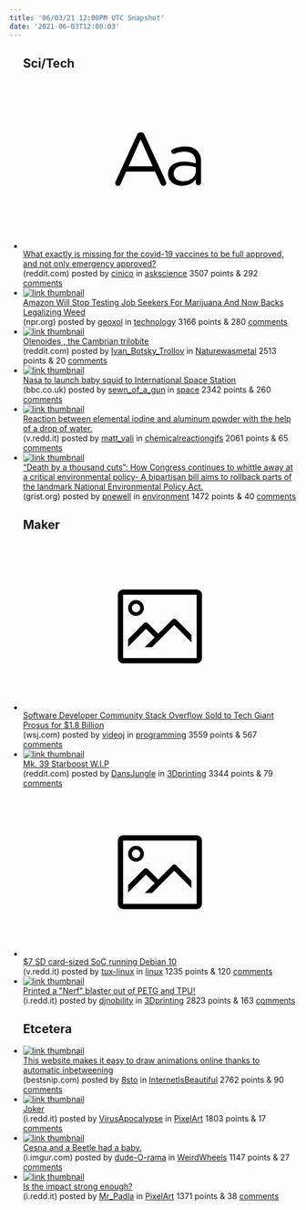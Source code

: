 ```yaml
---
title: '06/03/21 12:00PM UTC Snapshot'
date: '2021-06-03T12:00:03'
---
```

<ul>
<h2>Sci/Tech</h2>

<li><a href='https://www.reddit.com/r/askscience/comments/nqvz98/what_exactly_is_missing_for_the_covid19_vaccines/'><svg version='1.1' viewBox='-34 -12 104 64' preserveAspectRatio='xMidYMid slice' xmlns='http://www.w3.org/2000/svg' xmlns:xlink='http://www.w3.org/1999/xlink'>
    <title>text link thumbnail</title>
    <path d='M12.19,8.84a1.45,1.45,0,0,0-1.4-1h-.12a1.46,1.46,0,0,0-1.42,1L1.14,26.56a1.29,1.29,0,0,0-.14.59,1,1,0,0,0,1,1,1.12,1.12,0,0,0,1.08-.77l2.08-4.65h11l2.08,4.59a1.24,1.24,0,0,0,1.12.83,1.08,1.08,0,0,0,1.08-1.08,1.64,1.64,0,0,0-.14-.57ZM6.08,20.71l4.59-10.22,4.6,10.22Z'>
    </path>
    <path d='M32.24,14.78A6.35,6.35,0,0,0,27.6,13.2a11.36,11.36,0,0,0-4.7,1,1,1,0,0,0-.58.89,1,1,0,0,0,.94.92,1.23,1.23,0,0,0,.39-.08,8.87,8.87,0,0,1,3.72-.81c2.7,0,4.28,1.33,4.28,3.92v.5a15.29,15.29,0,0,0-4.42-.61c-3.64,0-6.14,1.61-6.14,4.64v.05c0,2.95,2.7,4.48,5.37,4.48a6.29,6.29,0,0,0,5.19-2.48V26.9a1,1,0,0,0,1,1,1,1,0,0,0,1-1.06V19A5.71,5.71,0,0,0,32.24,14.78Zm-.56,7.7c0,2.28-2.17,3.89-4.81,3.89-1.94,0-3.61-1.06-3.61-2.86v-.06c0-1.8,1.5-3,4.2-3a15.2,15.2,0,0,1,4.22.61Z'>
    </path>
    </svg></a><div><div class='linkTitle'><a href='https://www.reddit.com/r/askscience/comments/nqvz98/what_exactly_is_missing_for_the_covid19_vaccines/'>What exactly is missing for the covid-19 vaccines to be full approved, and not only emergency approved?</a></div>(reddit.com) posted by <a href='https://www.reddit.com/user/cinico'>cinico</a> in <a href='https://www.reddit.com/r/askscience'>askscience</a> 3507 points & 292 <a href='https://www.reddit.com/r/askscience/comments/nqvz98/what_exactly_is_missing_for_the_covid19_vaccines/'>comments</a></div></li>

<li><a href='https://www.npr.org/2021/06/02/1002409858/amazon-wont-test-jobseekers-for-marijuana'><img src='https://a.thumbs.redditmedia.com/eRonpEQ6CWCtNf2ZiSvavY48OwGLUkcFT3vC1_C-fh4.jpg' alt='link thumbnail'></a><div><div class='linkTitle'><a href='https://www.npr.org/2021/06/02/1002409858/amazon-wont-test-jobseekers-for-marijuana'>Amazon Will Stop Testing Job Seekers For Marijuana And Now Backs Legalizing Weed</a></div>(npr.org) posted by <a href='https://www.reddit.com/user/geoxol'>geoxol</a> in <a href='https://www.reddit.com/r/technology'>technology</a> 3166 points & 280 <a href='https://www.reddit.com/r/technology/comments/nqvu2g/amazon_will_stop_testing_job_seekers_for/'>comments</a></div></li>

<li><a href='https://www.reddit.com/gallery/nqokyt'><img src='https://b.thumbs.redditmedia.com/IVGecUJct8ii2Zk1UC_UBiP5KueHu1gEUhxH-HSR2LY.jpg' alt='link thumbnail'></a><div><div class='linkTitle'><a href='https://www.reddit.com/gallery/nqokyt'>Olenoides , the Cambrian trilobite</a></div>(reddit.com) posted by <a href='https://www.reddit.com/user/Ivan_Botsky_Trollov'>Ivan_Botsky_Trollov</a> in <a href='https://www.reddit.com/r/Naturewasmetal'>Naturewasmetal</a> 2513 points & 20 <a href='https://www.reddit.com/r/Naturewasmetal/comments/nqokyt/olenoides_the_cambrian_trilobite/'>comments</a></div></li>

<li><a href='https://www.bbc.co.uk/news/science-environment-57339989'><img src='https://a.thumbs.redditmedia.com/bJLtbORU-mhu0T0xGv8y7m8PLgyuUgTVxmRjS7Demr4.jpg' alt='link thumbnail'></a><div><div class='linkTitle'><a href='https://www.bbc.co.uk/news/science-environment-57339989'>Nasa to launch baby squid to International Space Station</a></div>(bbc.co.uk) posted by <a href='https://www.reddit.com/user/sewn_of_a_gun'>sewn_of_a_gun</a> in <a href='https://www.reddit.com/r/space'>space</a> 2342 points & 260 <a href='https://www.reddit.com/r/space/comments/nr73qf/nasa_to_launch_baby_squid_to_international_space/'>comments</a></div></li>

<li><a href='https://v.redd.it/z4x1vz0equ271'><img src='https://b.thumbs.redditmedia.com/fXSBrcdpRQXcL_b68S_ha_TRQ49R6LCoPRfmkW6q2QU.jpg' alt='link thumbnail'></a><div><div class='linkTitle'><a href='https://v.redd.it/z4x1vz0equ271'>Reaction between elemental iodine and aluminum powder with the help of a drop of water.</a></div>(v.redd.it) posted by <a href='https://www.reddit.com/user/matt_vali'>matt_vali</a> in <a href='https://www.reddit.com/r/chemicalreactiongifs'>chemicalreactiongifs</a> 2061 points & 65 <a href='https://www.reddit.com/r/chemicalreactiongifs/comments/nqlhb5/reaction_between_elemental_iodine_and_aluminum/'>comments</a></div></li>

<li><a href='https://grist.org/politics/death-by-a-thousand-cuts-how-congress-continues-to-whittle-away-at-a-critical-environmental-policy/?utm_campaign=Hot%20News&amp;utm_medium=email&amp;_hsmi=131119322&amp;_hsenc=p2ANqtz-_Da4rgCFp6_ICtHt4t1WgFlw93pODgsK4UBmZvp_vV6Jh3AY30L8VQWRK4WX9tpDgQ9zVryvTFyoPlS7f5neaF6DWLcQ&amp;utm_content=131119322&amp;utm_source=hs_email'><img src='https://b.thumbs.redditmedia.com/JODV88vdZOjUo4LxKmVIr1kdkXKzLV-uVEJDzURHt8A.jpg' alt='link thumbnail'></a><div><div class='linkTitle'><a href='https://grist.org/politics/death-by-a-thousand-cuts-how-congress-continues-to-whittle-away-at-a-critical-environmental-policy/?utm_campaign=Hot%20News&amp;utm_medium=email&amp;_hsmi=131119322&amp;_hsenc=p2ANqtz-_Da4rgCFp6_ICtHt4t1WgFlw93pODgsK4UBmZvp_vV6Jh3AY30L8VQWRK4WX9tpDgQ9zVryvTFyoPlS7f5neaF6DWLcQ&amp;utm_content=131119322&amp;utm_source=hs_email'>“Death by a thousand cuts”: How Congress continues to whittle away at a critical environmental policy- A bipartisan bill aims to rollback parts of the landmark National Environmental Policy Act.</a></div>(grist.org) posted by <a href='https://www.reddit.com/user/pnewell'>pnewell</a> in <a href='https://www.reddit.com/r/environment'>environment</a> 1472 points & 40 <a href='https://www.reddit.com/r/environment/comments/nqlh92/death_by_a_thousand_cuts_how_congress_continues/'>comments</a></div></li>

<h2>Maker</h2>

<li><a href='https://www.wsj.com/articles/software-developer-community-stack-overflow-sold-to-tech-giant-prosus-for-1-8-billion-11622648400'><svg version='1.1' viewBox='-34 -14 104 64' preserveAspectRatio='xMidYMid meet' xmlns='http://www.w3.org/2000/svg' xmlns:xlink='http://www.w3.org/1999/xlink'>
    <title>link thumbnail</title>
    <path d='M32,4H4A2,2,0,0,0,2,6V30a2,2,0,0,0,2,2H32a2,2,0,0,0,2-2V6A2,2,0,0,0,32,4ZM4,30V6H32V30Z'></path>
    <path d='M8.92,14a3,3,0,1,0-3-3A3,3,0,0,0,8.92,14Zm0-4.6A1.6,1.6,0,1,1,7.33,11,1.6,1.6,0,0,1,8.92,9.41Z'></path>
    <path d='M22.78,15.37l-5.4,5.4-4-4a1,1,0,0,0-1.41,0L5.92,22.9v2.83l6.79-6.79L16,22.18l-3.75,3.75H15l8.45-8.45L30,24V21.18l-5.81-5.81A1,1,0,0,0,22.78,15.37Z'></path>
    </svg></a><div><div class='linkTitle'><a href='https://www.wsj.com/articles/software-developer-community-stack-overflow-sold-to-tech-giant-prosus-for-1-8-billion-11622648400'>Software Developer Community Stack Overflow Sold to Tech Giant Prosus for $1.8 Billion</a></div>(wsj.com) posted by <a href='https://www.reddit.com/user/videoj'>videoj</a> in <a href='https://www.reddit.com/r/programming'>programming</a> 3559 points & 567 <a href='https://www.reddit.com/r/programming/comments/nqp54m/software_developer_community_stack_overflow_sold/'>comments</a></div></li>

<li><a href='https://www.reddit.com/gallery/nqlypo'><img src='https://b.thumbs.redditmedia.com/vvWJsI-b0R0oHsDMYI4NadyOq9iM_NqdgqjRO_HBw9I.jpg' alt='link thumbnail'></a><div><div class='linkTitle'><a href='https://www.reddit.com/gallery/nqlypo'>Mk. 39 Starboost W.I.P</a></div>(reddit.com) posted by <a href='https://www.reddit.com/user/DansJungle'>DansJungle</a> in <a href='https://www.reddit.com/r/3Dprinting'>3Dprinting</a> 3344 points & 79 <a href='https://www.reddit.com/r/3Dprinting/comments/nqlypo/mk_39_starboost_wip/'>comments</a></div></li>

<li><a href='https://v.redd.it/zdl5b685sx271'><svg version='1.1' viewBox='-34 -14 104 64' preserveAspectRatio='xMidYMid meet' xmlns='http://www.w3.org/2000/svg' xmlns:xlink='http://www.w3.org/1999/xlink'>
    <title>link thumbnail</title>
    <path d='M32,4H4A2,2,0,0,0,2,6V30a2,2,0,0,0,2,2H32a2,2,0,0,0,2-2V6A2,2,0,0,0,32,4ZM4,30V6H32V30Z'></path>
    <path d='M8.92,14a3,3,0,1,0-3-3A3,3,0,0,0,8.92,14Zm0-4.6A1.6,1.6,0,1,1,7.33,11,1.6,1.6,0,0,1,8.92,9.41Z'></path>
    <path d='M22.78,15.37l-5.4,5.4-4-4a1,1,0,0,0-1.41,0L5.92,22.9v2.83l6.79-6.79L16,22.18l-3.75,3.75H15l8.45-8.45L30,24V21.18l-5.81-5.81A1,1,0,0,0,22.78,15.37Z'></path>
    </svg></a><div><div class='linkTitle'><a href='https://v.redd.it/zdl5b685sx271'>$7 SD card-sized SoC running Debian 10</a></div>(v.redd.it) posted by <a href='https://www.reddit.com/user/tux-linux'>tux-linux</a> in <a href='https://www.reddit.com/r/linux'>linux</a> 1235 points & 120 <a href='https://www.reddit.com/r/linux/comments/nqzj0c/7_sd_cardsized_soc_running_debian_10/'>comments</a></div></li>

<li><a href='https://i.redd.it/2du5803zbx271.jpg'><img src='https://b.thumbs.redditmedia.com/C8q67q5oq69emmOyTPb9UbSFjKhgUx56tzyfUInsKQk.jpg' alt='link thumbnail'></a><div><div class='linkTitle'><a href='https://i.redd.it/2du5803zbx271.jpg'>Printed a "Nerf" blaster out of PETG and TPU!</a></div>(i.redd.it) posted by <a href='https://www.reddit.com/user/djnobility'>djnobility</a> in <a href='https://www.reddit.com/r/3Dprinting'>3Dprinting</a> 2823 points & 163 <a href='https://www.reddit.com/r/3Dprinting/comments/nqxfzg/printed_a_nerf_blaster_out_of_petg_and_tpu/'>comments</a></div></li>

<h2>Etcetera</h2>

<li><a href='https://bestsnip.com/animation/'><img src='https://b.thumbs.redditmedia.com/9lgZVbJvhA5FLYOxDTuxkKtYMN80wiWw71pgcpib7bg.jpg' alt='link thumbnail'></a><div><div class='linkTitle'><a href='https://bestsnip.com/animation/'>This website makes it easy to draw animations online thanks to automatic inbetweening</a></div>(bestsnip.com) posted by <a href='https://www.reddit.com/user/8sto'>8sto</a> in <a href='https://www.reddit.com/r/InternetIsBeautiful'>InternetIsBeautiful</a> 2762 points & 90 <a href='https://www.reddit.com/r/InternetIsBeautiful/comments/nr1lyr/this_website_makes_it_easy_to_draw_animations/'>comments</a></div></li>

<li><a href='https://i.redd.it/8ss30uvsdw271.gif'><img src='https://b.thumbs.redditmedia.com/0OV4HWehU0r4aE1KDkwGDIjKDF0cNQa2VlTzugG03rQ.jpg' alt='link thumbnail'></a><div><div class='linkTitle'><a href='https://i.redd.it/8ss30uvsdw271.gif'>Joker</a></div>(i.redd.it) posted by <a href='https://www.reddit.com/user/VirusApocalypse'>VirusApocalypse</a> in <a href='https://www.reddit.com/r/PixelArt'>PixelArt</a> 1803 points & 17 <a href='https://www.reddit.com/r/PixelArt/comments/nqszjy/joker/'>comments</a></div></li>

<li><a href='https://i.imgur.com/KUlBRSD.jpg'><img src='https://b.thumbs.redditmedia.com/7bYEpZdVbCFSFZ7hWkK40LyOdhNuGD2kwDh1hKG-InM.jpg' alt='link thumbnail'></a><div><div class='linkTitle'><a href='https://i.imgur.com/KUlBRSD.jpg'>Cesna and a Beetle had a baby.</a></div>(i.imgur.com) posted by <a href='https://www.reddit.com/user/dude-O-rama'>dude-O-rama</a> in <a href='https://www.reddit.com/r/WeirdWheels'>WeirdWheels</a> 1147 points & 27 <a href='https://www.reddit.com/r/WeirdWheels/comments/nqw2sr/cesna_and_a_beetle_had_a_baby/'>comments</a></div></li>

<li><a href='https://i.redd.it/zorjhq6i7w271.gif'><img src='https://b.thumbs.redditmedia.com/5CPDs7PqU8RTdkn-JRMrBrlBu76bImIO91DSkf9M6YE.jpg' alt='link thumbnail'></a><div><div class='linkTitle'><a href='https://i.redd.it/zorjhq6i7w271.gif'>Is the impact strong enough?</a></div>(i.redd.it) posted by <a href='https://www.reddit.com/user/Mr_Padla'>Mr_Padla</a> in <a href='https://www.reddit.com/r/PixelArt'>PixelArt</a> 1371 points & 38 <a href='https://www.reddit.com/r/PixelArt/comments/nqsano/is_the_impact_strong_enough/'>comments</a></div></li>

</ul>
